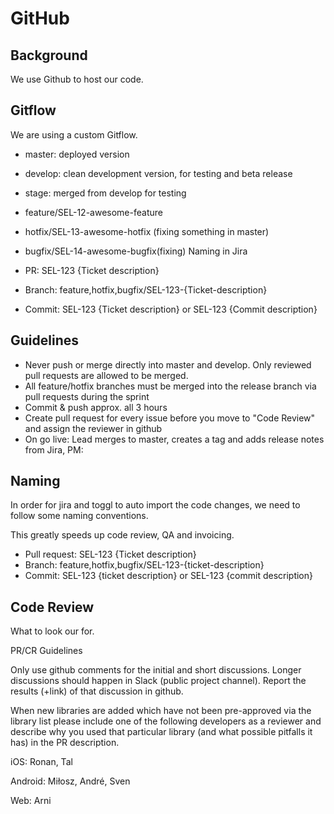 # GitHub

## Background

We use Github to host our code.

## Gitflow

We are using a custom Gitflow.

- master: deployed version
- develop: clean development version, for testing and beta release
- stage: merged from develop for testing

- feature/SEL-12-awesome-feature
- hotfix/SEL-13-awesome-hotfix (fixing something in master)
- bugfix/SEL-14-awesome-bugfix(fixing)
Naming in Jira

- PR: SEL-123 {Ticket description}
- Branch: feature,hotfix,bugfix/SEL-123-{Ticket-description}
- Commit: SEL-123 {Ticket description} or SEL-123 {Commit description}

## Guidelines

- Never push or merge directly into master and develop. Only reviewed pull requests are allowed to be merged.
- All feature/hotfix branches must be merged into the release branch via pull requests during the sprint
- Commit & push approx. all 3 hours
- Create pull request for every issue before you move to "Code Review" and assign the reviewer in github
- On go live: Lead merges to master, creates a tag and adds release notes from Jira, PM: 

## Naming

In order for jira and toggl to auto import the code changes, we need to follow some naming conventions.

This greatly speeds up code review, QA and invoicing.

- Pull request: SEL-123 {Ticket description}
- Branch: feature,hotfix,bugfix/SEL-123-{ticket-description}
- Commit: SEL-123 {ticket description} or SEL-123 {commit description}

## Code Review

What to look our for.

PR/CR Guidelines

Only use github comments for the initial and short discussions. Longer discussions should happen in Slack (public project channel). Report the results (+link) of that discussion in github.

When new libraries are added which have not been pre-approved via the library list please include one of the following developers as a reviewer and describe why you used that particular library (and what possible pitfalls it has) in the PR description.

iOS: Ronan, Tal

Android: Miłosz, André, Sven

Web: Arni